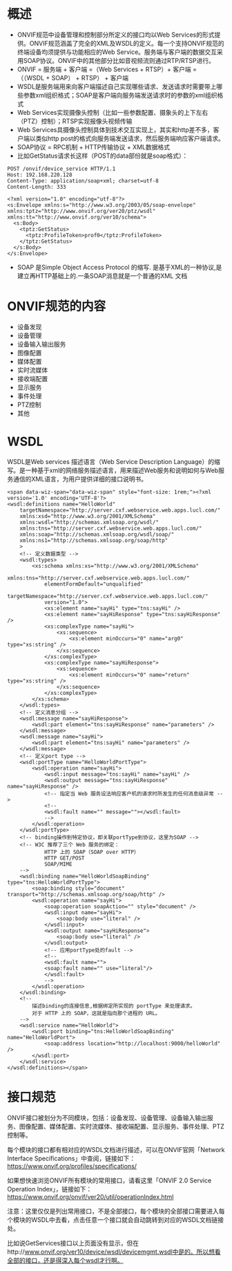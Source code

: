 # 概述
- ONVIF规范中设备管理和控制部分所定义的接口均以Web Services的形式提供。ONVIF规范涵盖了完全的XML及WSDL的定义。每一个支持ONVIF规范的终端设备均须提供与功能相应的Web Service。服务端与客户端的数据交互采用SOAP协议。ONVIF中的其他部分比如音视频流则通过RTP/RTSP进行。
- ONVIF = 服务端 + 客户端 =（Web Services + RTSP）+ 客户端 = （（WSDL + SOAP） + RTSP） + 客户端
- WSDL是服务端用来向客户端描述自己实现哪些请求、发送请求时需要带上哪些参数xml组织格式；SOAP是客户端向服务端发送请求时的参数的xml组织格式
- Web Services实现摄像头控制（比如一些参数配置、摄象头的上下左右（PTZ）控制）；RTSP实现报像头视频传输
- Web Services具摄像头控制具体到技术交互实现上，其实和http差不多，客户端以类似http post的格式向服务端发送请求，然后服务端响应客户端请求。
- SOAP协议 = RPC机制 + HTTP传输协议 + XML数据格式
- 比如GetStatus请求长这样（POST的data部份就是soap格式）：
```
POST /onvif/device_service HTTP/1.1
Host: 192.168.220.128
Content-Type: application/soap+xml; charset=utf-8
Content-Length: 333

<?xml version="1.0" encoding="utf-8"?>
<s:Envelope xmlns:s="http://www.w3.org/2003/05/soap-envelope" xmlns:tptz="http://www.onvif.org/ver20/ptz/wsdl" xmlns:tt="http://www.onvif.org/ver10/schema">
  <s:Body>
    <tptz:GetStatus>
      <tptz:ProfileToken>prof0</tptz:ProfileToken>
    </tptz:GetStatus>
  </s:Body>
</s:Envelope>
```
- SOAP 是Simple Object Access Protocol 的缩写. 是基于XML的一种协议,是建立再HTTP基础上的.一条SOAP消息就是一个普通的XML 文档

# ONVIF规范的内容
- 设备发现
- 设备管理
- 设备输入输出服务
- 图像配置
- 媒体配置
- 实时流媒体
- 接收端配置
- 显示服务
- 事件处理
- PTZ控制
- 其他

# WSDL
WSDL是Web services 描述语言（Web Service Description Language）的缩写。是一种基于xml的网络服务描述语言，用来描述Web服务和说明如何与Web服务通信的XML语言，为用户提供详细的接口说明书。
```
<span data-wiz-span="data-wiz-span" style="font-size: 1rem;"><?xml version='1.0' encoding='UTF-8'?>
<wsdl:definitions name="HelloWorld"
    targetNamespace="http://server.cxf.webservice.web.apps.lucl.com/"
    xmlns:xsd="http://www.w3.org/2001/XMLSchema"
    xmlns:wsdl="http://schemas.xmlsoap.org/wsdl/"
    xmlns:tns="http://server.cxf.webservice.web.apps.lucl.com/"
    xmlns:soap="http://schemas.xmlsoap.org/wsdl/soap/"
    xmlns:ns1="http://schemas.xmlsoap.org/soap/http"
    >
    <!-- 定义数据类型 -->
    <wsdl:types>
        <xs:schema xmlns:xs="http://www.w3.org/2001/XMLSchema"
            xmlns:tns="http://server.cxf.webservice.web.apps.lucl.com/"
            elementFormDefault="unqualified"
            targetNamespace="http://server.cxf.webservice.web.apps.lucl.com/"
            version="1.0">
            <xs:element name="sayHi" type="tns:sayHi" />
            <xs:element name="sayHiResponse" type="tns:sayHiResponse" />
            <xs:complexType name="sayHi">
                <xs:sequence>
                    <xs:element minOccurs="0" name="arg0" type="xs:string" />
                </xs:sequence>
            </xs:complexType>
            <xs:complexType name="sayHiResponse">
                <xs:sequence>
                    <xs:element minOccurs="0" name="return" type="xs:string" />
                </xs:sequence>
            </xs:complexType>
        </xs:schema>
    </wsdl:types>
    <!-- 定义消息分组 -->
    <wsdl:message name="sayHiResponse">
        <wsdl:part element="tns:sayHiResponse" name="parameters" />
    </wsdl:message>
    <wsdl:message name="sayHi">
        <wsdl:part element="tns:sayHi" name="parameters" />
    </wsdl:message>
    <!-- 定义port type -->
    <wsdl:portType name="HelloWorldPortType">
        <wsdl:operation name="sayHi">
            <wsdl:input message="tns:sayHi" name="sayHi" />
            <wsdl:output message="tns:sayHiResponse" name="sayHiResponse" />
            <!-- 指定当 Web 服务设法响应客户机的请求时所发生的任何消息级异常 -->
            <!--
            <wsdl:fault name="" message=""></wsdl:fault> 
            -->
        </wsdl:operation>
    </wsdl:portType>
    <!-- binding操作到特定协议，即关联portType到协议，这里为SOAP -->
    <!-- W3C 推荐了三个 Web 服务的绑定：
            HTTP 上的 SOAP（SOAP over HTTP）
            HTTP GET/POST
            SOAP/MIME
    -->
    <wsdl:binding name="HelloWorldSoapBinding" type="tns:HelloWorldPortType">
        <soap:binding style="document" transport="http://schemas.xmlsoap.org/soap/http" />
        <wsdl:operation name="sayHi">
            <soap:operation soapAction="" style="document" />
            <wsdl:input name="sayHi">
                <soap:body use="literal" />
            </wsdl:input>
            <wsdl:output name="sayHiResponse">
                <soap:body use="literal" />
            </wsdl:output>
            <!-- 应用portType处的fault -->
            <!--
            <wsdl:fault name="">
            <soap:fault name="" use="literal"/>
            </wsdl:fault> 
            -->
        </wsdl:operation>
    </wsdl:binding>
    <!--
        描述binding的连接信息,根据绑定所实现的 portType 来处理请求。
        对于 HTTP 上的 SOAP，这就是指向那个进程的 URL。
    -->
    <wsdl:service name="HelloWorld">
        <wsdl:port binding="tns:HelloWorldSoapBinding" name="HelloWorldPort">
            <soap:address location="http://localhost:9000/helloWorld" />
        </wsdl:port>
    </wsdl:service>
</wsdl:definitions></span>
```
# 接口规范
ONVIF接口被划分为不同模块，包括：设备发现、设备管理、设备输入输出服务、图像配置、媒体配置、实时流媒体、接收端配置、显示服务、事件处理、PTZ控制等。

每个模块的接口都有相对应的WSDL文档进行描述，可以在ONVIF官网「Network Interface Specifications」中查阅，链接如下：
https://www.onvif.org/profiles/specifications/

如果想快速浏览ONVIF所有模块的常用接口，请看这里「ONVIF 2.0 Service Operation Index」，链接如下：
https://www.onvif.org/onvif/ver20/util/operationIndex.html

注意：这里仅仅是列出常用接口，不是全部接口，每个模块的全部接口需要进入每个模块的WSDL中去看，点击任意一个接口就会自动跳转到对应的WSDL文档链接处。

比如说GetServices接口以上页面没有显示，但在http://www.onvif.org/ver10/device/wsdl/devicemgmt.wsdl中是的。所以想看全部的接口，还是得深入每个wsdl才行啊。


